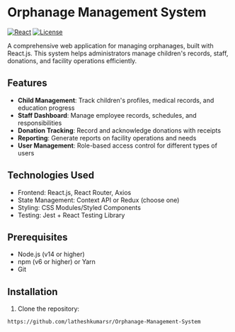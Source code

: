 # Orphanage Management System

[![React](https://img.shields.io/badge/React-20232A?style=for-the-badge&logo=react&logoColor=61DAFB)](https://reactjs.org/)
[![License](https://img.shields.io/badge/License-MIT-blue)](https://opensource.org/licenses/MIT)

A comprehensive web application for managing orphanages, built with React.js. This system helps administrators manage children's records, staff, donations, and facility operations efficiently.

## Features

- **Child Management**: Track children's profiles, medical records, and education progress
- **Staff Dashboard**: Manage employee records, schedules, and responsibilities
- **Donation Tracking**: Record and acknowledge donations with receipts
- **Reporting**: Generate reports on facility operations and needs
- **User Management**: Role-based access control for different types of users

## Technologies Used

- Frontend: React.js, React Router, Axios
- State Management: Context API or Redux (choose one)
- Styling: CSS Modules/Styled Components
- Testing: Jest + React Testing Library

## Prerequisites

- Node.js (v14 or higher)
- npm (v6 or higher) or Yarn
- Git

## Installation

1. Clone the repository:
```bash
https://github.com/latheshkumarsr/Orphanage-Management-System
